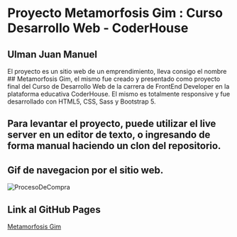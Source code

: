 # Proyecto Metamorfosis Gim : Curso Desarrollo Web - CoderHouse

## Ulman Juan Manuel
El proyecto es un sitio web de un emprendimiento, lleva consigo el nombre ## Metamorfosis Gim, el mismo fue creado y presentado como proyecto final del Curso de Desarrollo Web de la carrera de FrontEnd Developer en la plataforma educativa CoderHouse.
El mismo es totalmente responsive y fue desarrollado con HTML5, CSS, Sass y Bootstrap 5.


## Para levantar el proyecto, puede utilizar el live server en un editor de texto, o ingresando de forma manual haciendo un clon del repositorio.




## Gif de navegacion por el sitio web.
 
<p>
<img src="./assets/ProcesoDeCompra.gif" alt="ProcesoDeCompra">
</p>



## Link al GitHub Pages
 [Metamorfosis Gim](https://juanmaulman.github.io/ProyectoFinal-Metamorfosis/)


